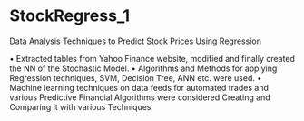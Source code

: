 # StockRegress_1
Data Analysis Techniques to Predict Stock Prices Using Regression 

• Extracted tables from Yahoo Finance website, modified and finally created the NN of the Stochastic Model. 
• Algorithms and Methods for applying Regression techniques, SVM, Decision Tree, ANN etc. were used. 
• Machine learning techniques on data feeds for automated trades and various Predictive Financial Algorithms were considered
Creating and Comparing it with various Techniques 
